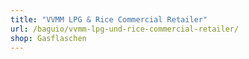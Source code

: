 ```yaml
---
title: "VVMM LPG & Rice Commercial Retailer"
url: /baguio/vvmm-lpg-und-rice-commercial-retailer/
shop: Gasflaschen
---
```

